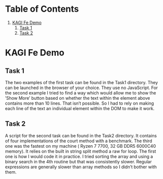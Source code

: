 
# Table of Contents

1.  [KAGI Fe Demo](#org3446d5b)
    1.  [Task 1](#orgac9d3ce)
    2.  [Task 2](#org45b855f)



<a id="org3446d5b"></a>

# KAGI Fe Demo


<a id="orgac9d3ce"></a>

## Task 1

The two examples of the first task can be found in the Task1 directory. They can be launched in the browser of your choice. They use no JavaScript. For the second example
I tried to find a way which would allow me to show the &rsquo;Show More&rsquo; button based on whether the text within the element above contains more than 10 lines. That isn&rsquo;t possible.
So I had to rely on making each line of the text an individual element within the DOM to make it work.


<a id="org45b855f"></a>

## Task 2

A script for the second task can be found in the Task2 directory. It contains of four implementations of the court method with a benchmark. The third one was the fastest on my machine
( Ryzen 7 7700, 32 GB DDR5 6000C40 memory). It relies on the built in string split method a raw for loop. The first one is how I would code it in practice. I tried sorting the array and using a binary search in the 4th routine but that was consistently slower. Regular expressions are generally slower than array methods so I didn&rsquo;t bother with them.


